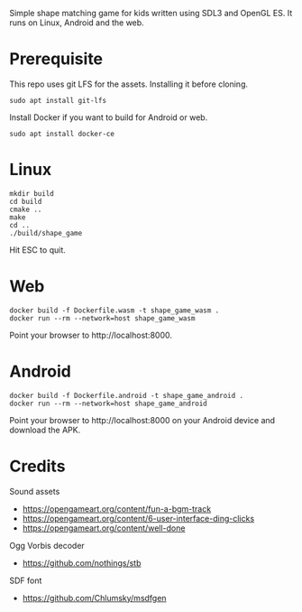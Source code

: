 Simple shape matching game for kids written using SDL3 and OpenGL ES.
It runs on Linux, Android and the web.

# Prerequisite
This repo uses git LFS for the assets. Installing it before cloning.
```
sudo apt install git-lfs
```

Install Docker if you want to build for Android or web.
```
sudo apt install docker-ce
```

# Linux
```
mkdir build
cd build
cmake ..
make
cd ..
./build/shape_game
```

Hit ESC to quit.

# Web
```
docker build -f Dockerfile.wasm -t shape_game_wasm .
docker run --rm --network=host shape_game_wasm
```

Point your browser to http://localhost:8000.

# Android
```
docker build -f Dockerfile.android -t shape_game_android .
docker run --rm --network=host shape_game_android
```

Point your browser to http://localhost:8000 on your Android device and download the APK.

# Credits
Sound assets 
- https://opengameart.org/content/fun-a-bgm-track
- https://opengameart.org/content/6-user-interface-ding-clicks
- https://opengameart.org/content/well-done

Ogg Vorbis decoder
- https://github.com/nothings/stb

SDF font
- https://github.com/Chlumsky/msdfgen
